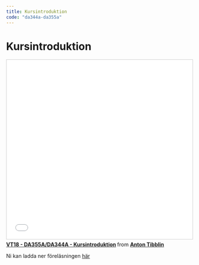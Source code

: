 ```yaml
---
title: Kursintroduktion
code: "da344a-da355a"
---
```


# Kursintroduktion

<iframe src="//www.slideshare.net/slideshow/embed_code/key/F8U2P1mK2PYTEa" width="595" height="485" frameborder="0" marginwidth="0" marginheight="0" scrolling="no" style="border:1px solid #CCC; border-width:1px; margin-bottom:5px; max-width: 100%;" allowfullscreen> </iframe> <div style="margin-bottom:5px"> <strong> <a href="//www.slideshare.net/AntonTibblin/vt18-da355ada344a-kursintroduktion" title="VT18 - DA355A/DA344A - Kursintroduktion" target="_blank">VT18 - DA355A/DA344A - Kursintroduktion</a> </strong> from <strong><a href="https://www.slideshare.net/AntonTibblin" target="_blank">Anton Tibblin</a></strong> </div>

Ni kan ladda ner föreläsningen [här](1.pdf)
